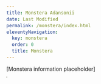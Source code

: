 ```yaml
---
title: Monstera Adansonii
date: Last Modified
permalink: /monstera/index.html
eleventyNavigation:
  key: monstera
  order: 0
  title: Monstera
---
```

[Monstera information placeholder]  
<img src="/content/images/PXL_20221119_122441966%20(1).jpg" width="2em" height="2em" />

